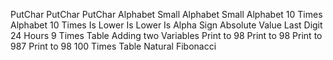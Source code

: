 PutChar
PutChar
PutChar
Alphabet Small
Alphabet Small
Alphabet 10 Times
Alphabet 10 Times
Is Lower
Is Lower
Is Alpha
Sign
Absolute Value
Last Digit
24 Hours
9 Times Table
Adding two Variables
Print to 98
Print to 98
Print to 987
Print to 98
100 Times Table
Natural
Fibonacci
